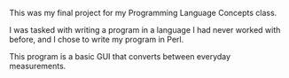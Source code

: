 This was my final project for my Programming Language Concepts class.

I was tasked with writing a program in a language I had never worked with before,
and I chose to write my program in Perl.

This program is a basic GUI that converts between everyday measurements.
